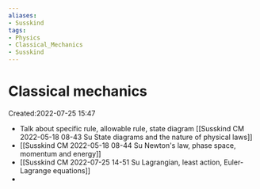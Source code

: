 ```yaml
---
aliases: 
- Susskind
tags:
- Physics
- Classical_Mechanics
- Susskind
---
```


# Classical mechanics
Created:2022-07-25 15:47

- Talk about specific rule, allowable rule, state diagram [[Susskind CM 2022-05-18 08-43 Su State diagrams and the nature of physical laws]]
- [[Susskind CM 2022-05-18 08-44 Su Newton's law, phase space, momentum and energy]]
- [[Susskind CM 2022-07-25 14-51 Su Lagrangian, least action, Euler-Lagrange equations]]
- 


